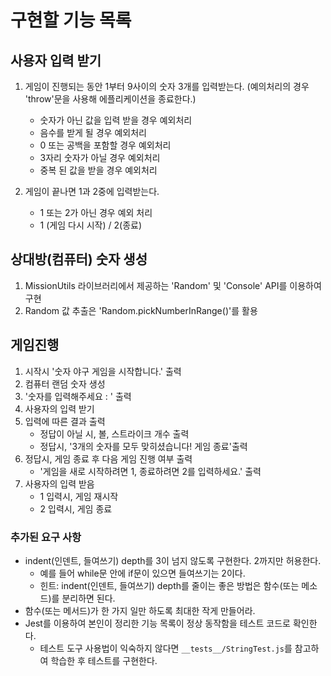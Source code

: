 # 구현할 기능 목록 

## 사용자 입력 받기
1. 게임이 진행되는 동안 1부터 9사이의 숫자 3개를 입력받는다.
    (예의처리의 경우 'throw'문을 사용해 에플리케이션을 종료한다.)
    - 숫자가 아닌 값을 입력 받을 경우 예외처리
    - 음수를 받게 될 경우 예외처리
    - 0 또는 공백을 포함할 경우 예외처리
    - 3자리 숫자가 아닐 경우 예외처리
    - 중복 된 값을 받을 경우 예외처리

2. 게임이 끝나면 1과 2중에 입력받는다.
    - 1 또는 2가 아닌 경우 예외 처리
    - 1 (게임 다시 시작) / 2(종료)


## 상대방(컴퓨터) 숫자 생성
1. MissionUtils 라이브러리에서 제공하는 'Random' 및 'Console' API를 이용하여 구현
2. Random 값 추출은 'Random.pickNumberInRange()'를 활용

## 게임진행
1. 시작시 '숫자 야구 게임을 시작합니다.' 출력
2. 컴퓨터 랜덤 숫자 생성
3. '숫자를 입력해주세요 : ' 출력
4. 사용자의 입력 받기
5. 입력에 따른 결과 출력
    - 정답이 아닐 시, 볼, 스트라이크 개수 출력
    - 정답시, '3개의 숫자를 모두 맞히셨습니다! 게임 종료'출력
5. 정답시, 게임 종료 후 다음 게임 진행 여부 출력
    - '게임을 새로 시작하려면 1, 종료하려면 2를 입력하세요.' 출력
6. 사용자의 입력 받음
    - 1 입력시, 게임 재시작
    - 2 입력시, 게임 종료

### 추가된 요구 사항
- indent(인덴트, 들여쓰기) depth를 3이 넘지 않도록 구현한다. 2까지만 허용한다.
  - 예를 들어 while문 안에 if문이 있으면 들여쓰기는 2이다.
  - 힌트: indent(인덴트, 들여쓰기) depth를 줄이는 좋은 방법은 함수(또는 메소드)를 분리하면 된다.
- 함수(또는 메서드)가 한 가지 일만 하도록 최대한 작게 만들어라.
- Jest를 이용하여 본인이 정리한 기능 목록이 정상 동작함을 테스트 코드로 확인한다.
  - 테스트 도구 사용법이 익숙하지 않다면 `__tests__/StringTest.js`를 참고하여 학습한 후 테스트를 구현한다.
